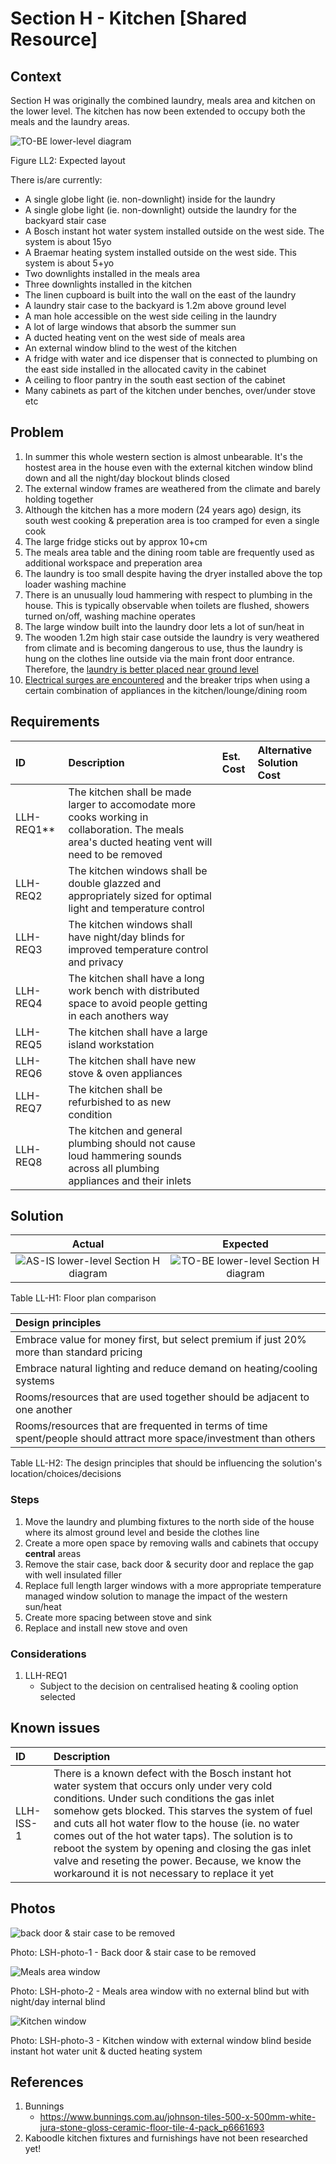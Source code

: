 # Section H - Kitchen [Shared Resource]

## Context

Section H was originally the combined laundry, meals area and kitchen on the lower level. The kitchen has now been extended to occupy both the meals and the laundry areas.

![TO-BE lower-level diagram](Lower-Level-TO-BE-sections.svg)

Figure LL2: Expected layout

There is/are currently:
* A single globe light (ie. non-downlight) inside for the laundry
* A single globe light (ie. non-downlight) outside the laundry for the backyard stair case
* A Bosch instant hot water system installed outside on the west side. The system is about 15yo 
* A Braemar heating system installed outside on the west side. This system is about 5+yo 
* Two downlights installed in the meals area
* Three downlights installed in the kitchen
* The linen cupboard is built into the wall on the east of the laundry
* A laundry stair case to the backyard is 1.2m above ground level 
* A man hole accessible on the west side ceiling in the laundry
* A lot of large windows that absorb the summer sun
* A ducted heating vent on the west side of meals area 
* An external window blind to the west of the kitchen
* A fridge with water and ice dispenser that is connected to plumbing on the east side installed in the allocated cavity in the cabinet
* A ceiling to floor pantry in the south east section of the cabinet
* Many cabinets as part of the kitchen under benches, over/under stove etc


## Problem

1. In summer this whole western section is almost unbearable. It's the hostest area in the house even with the external kitchen window blind down and all the night/day blockout blinds closed
2. The external window frames are weathered from the climate and barely holding together
3. Although the kitchen has a more modern (24 years ago) design, its south west cooking & preperation area is too cramped for even a single cook
4. The large fridge sticks out by approx 10+cm 
5. The meals area table and the dining room table are frequently used as additional workspace and preperation area
6. The laundry is too small despite having the dryer installed above the top loader washing machine
7. There is an unusually loud hammering with respect to plumbing in the house. This is typically observable when toilets are flushed, showers turned on/off, washing machine operates
8. The large window built into the laundry door lets a lot of sun/heat in
9. The wooden 1.2m high stair case outside the laundry is very weathered from climate and is becoming dangerous to use, thus the laundry is hung on the clothes line outside via the main front door entrance. Therefore, the [laundry is better placed near ground level](./section-A-requirements.md)
10. [Electrical surges are encountered](./section-I-requirements.md) and the breaker trips when using a certain combination of appliances in the kitchen/lounge/dining room


## Requirements

|ID|Description|Est. Cost|Alternative Solution Cost|
|:---|:---|:---|:---|
|LLH-REQ1**|The kitchen shall be made larger to accomodate more cooks working in collaboration. The meals area's ducted heating vent will need to be removed|||
|LLH-REQ2|The kitchen windows shall be double glazzed and appropriately sized for optimal light and temperature control|||
|LLH-REQ3|The kitchen windows shall have night/day blinds for improved temperature control and privacy|||
|LLH-REQ4|The kitchen shall have a long work bench with distributed space to avoid people getting in each anothers way|||
|LLH-REQ5|The kitchen shall have a large island workstation|||
|LLH-REQ6|The kitchen shall have new stove & oven appliances|||
|LLH-REQ7|The kitchen shall be refurbished to as new condition|||
|LLH-REQ8|The kitchen and general plumbing should not cause loud hammering sounds across all plumbing appliances and their inlets|||


## Solution

|Actual|Expected|
|:---:|:---:|
|![AS-IS lower-level Section H diagram](Lower-Level-AS-IS-section-H.svg)|![TO-BE lower-level Section H diagram](Lower-Level-TO-BE-section-H.svg)|

Table LL-H1: Floor plan comparison

|Design principles|
|:---|
|Embrace value for money first, but select premium if just 20% more than standard pricing|
|Embrace natural lighting and reduce demand on heating/cooling systems|
|Rooms/resources that are used together should be adjacent to one another|
|Rooms/resources that are frequented in terms of time spent/people should attract more space/investment than others|

Table LL-H2: The design principles that should be influencing the solution's location/choices/decisions


### Steps
1. Move the laundry and plumbing fixtures to the north side of the house where its almost ground level and beside the clothes line
2. Create a more open space by removing walls and cabinets that occupy **central** areas
3. Remove the stair case, back door & security door and replace the gap with well insulated filler
4. Replace full length larger windows with a more appropriate temperature managed window solution to manage the impact of the western sun/heat
5. Create more spacing between stove and sink
6. Replace and install new stove and oven 

### Considerations

1. LLH-REQ1
    - Subject to the decision on centralised heating & cooling option selected

## Known issues

|ID|Description|
|:---|:---|
|LLH-ISS-1|There is a known defect with the Bosch instant hot water system that occurs only under very cold conditions. Under such conditions the gas inlet somehow gets blocked. This starves the system of fuel and cuts all hot water flow to the house (ie. no water comes out of the hot water taps). The solution is to reboot the system by opening and closing the gas inlet valve and reseting the power. Because, we know the workaround it is not necessary to replace it yet|


## Photos

![back door & stair case to be removed](./photos/IMG_20201016_124623486.jpg)

Photo: LSH-photo-1 - Back door & stair case to be removed

![Meals area window](./photos/IMG_20201016_124612400.jpg)

Photo: LSH-photo-2 - Meals area window with no external blind but with night/day internal blind

![Kitchen window](./photos/IMG_20201016_124603944.jpg)

Photo: LSH-photo-3 - Kitchen window with external window blind beside instant hot water unit & ducted heating system


## References
1. Bunnings
    - https://www.bunnings.com.au/johnson-tiles-500-x-500mm-white-jura-stone-gloss-ceramic-floor-tile-4-pack_p6661693
2. Kaboodle kitchen fixtures and furnishings have not been researched yet!